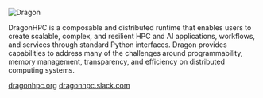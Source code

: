 ![Dragon](https://dragonhpc.org/wp-content/uploads/2025/03/Color-logo-no-background.png)

DragonHPC is a composable and distributed runtime that enables users to create scalable, complex, and resilient HPC and AI applications, workflows, and services through standard Python interfaces. Dragon provides capabilities to address many of the challenges around programmability, memory management, transparency, and efficiency on distributed computing systems.

[dragonhpc.org](http://dragonhpc.org/)
[dragonhpc.slack.com](https://dragonhpc.slack.com/)